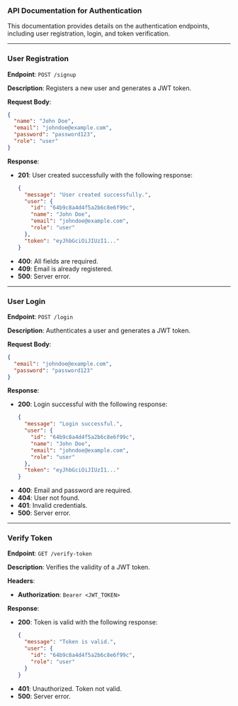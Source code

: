### API Documentation for Authentication

This documentation provides details on the authentication endpoints, including user registration, login, and token verification.

---

### **User Registration**
**Endpoint**: `POST /signup`

**Description**: Registers a new user and generates a JWT token.

**Request Body**:
```json
{
  "name": "John Doe",
  "email": "johndoe@example.com",
  "password": "password123",
  "role": "user"
}
```

**Response**:
- **201**: User created successfully with the following response:
  ```json
  {
    "message": "User created successfully.",
    "user": {
      "id": "64b9c8a4d4f5a2b6c8e6f99c",
      "name": "John Doe",
      "email": "johndoe@example.com",
      "role": "user"
    },
    "token": "eyJhbGciOiJIUzI1..."
  }
  ```
- **400**: All fields are required.
- **409**: Email is already registered.
- **500**: Server error.

---

### **User Login**
**Endpoint**: `POST /login`

**Description**: Authenticates a user and generates a JWT token.

**Request Body**:
```json
{
  "email": "johndoe@example.com",
  "password": "password123"
}
```

**Response**:
- **200**: Login successful with the following response:
  ```json
  {
    "message": "Login successful.",
    "user": {
      "id": "64b9c8a4d4f5a2b6c8e6f99c",
      "name": "John Doe",
      "email": "johndoe@example.com",
      "role": "user"
    },
    "token": "eyJhbGciOiJIUzI1..."
  }
  ```
- **400**: Email and password are required.
- **404**: User not found.
- **401**: Invalid credentials.
- **500**: Server error.

---

### **Verify Token**
**Endpoint**: `GET /verify-token`

**Description**: Verifies the validity of a JWT token.

**Headers**:
- **Authorization**: `Bearer <JWT_TOKEN>`

**Response**:
- **200**: Token is valid with the following response:
  ```json
  {
    "message": "Token is valid.",
    "user": {
      "id": "64b9c8a4d4f5a2b6c8e6f99c",
      "role": "user"
    }
  }
  ```
- **401**: Unauthorized. Token not valid.
- **500**: Server error.
